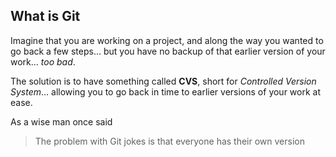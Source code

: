 ## What is Git

Imagine that you are working on a project, and along the way you wanted to go back a few steps... but you have no backup of that earlier version of your work... *too bad*.

The solution is to have something called **CVS**, short for *Controlled Version System*... allowing you to go back in time to earlier versions of your work at ease.

As a wise man once said
> The problem with Git jokes is that everyone has their own version